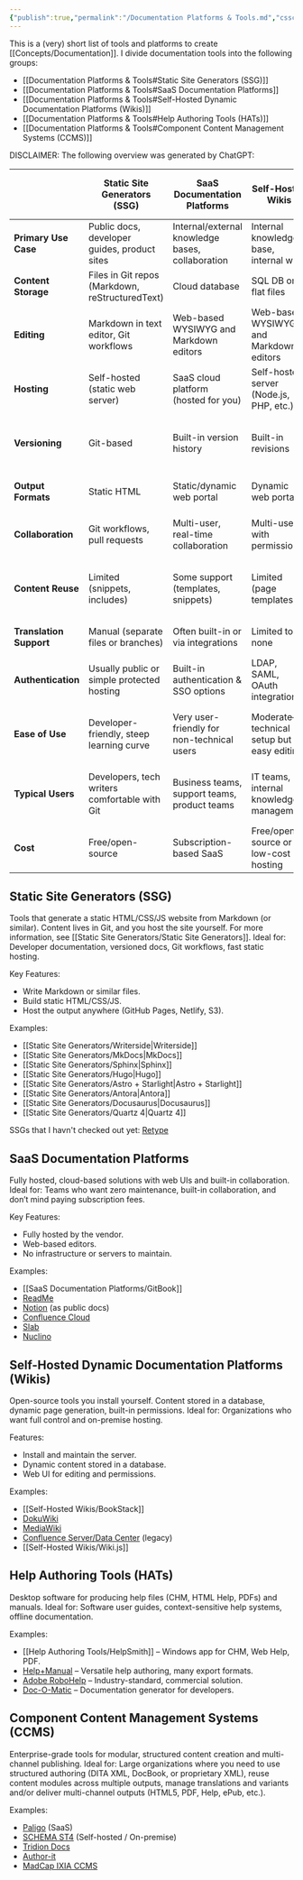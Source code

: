 ```yaml
---
{"publish":true,"permalink":"/Documentation Platforms & Tools.md","cssclasses":""}
---
```



This is a (very) short list of tools and platforms to create [[Concepts/Documentation]].
I divide documentation tools into the following groups:

- [[Documentation Platforms & Tools#Static Site Generators (SSG)]]
- [[Documentation Platforms & Tools#SaaS Documentation Platforms]]
- [[Documentation Platforms & Tools#Self-Hosted Dynamic Documentation Platforms (Wikis)]]
- [[Documentation Platforms & Tools#Help Authoring Tools (HATs)]]
- [[Documentation Platforms & Tools#Component Content Management Systems (CCMS)]]

DISCLAIMER: The following overview was generated by ChatGPT:

|                         | **Static Site Generators (SSG)**                | **SaaS Documentation Platforms**                 | **Self-Hosted Wikis**                     | **Help Authoring Tools (HATs)**               | **CCMS / Structured Authoring**                            |
| ----------------------- | ----------------------------------------------- | ------------------------------------------------ | ----------------------------------------- | --------------------------------------------- | ---------------------------------------------------------- |
| **Primary Use Case**    | Public docs, developer guides, product sites    | Internal/external knowledge bases, collaboration | Internal knowledge base, internal wiki    | Software help files, manuals, offline help    | Enterprise modular content reuse, multi-channel publishing |
| **Content Storage**     | Files in Git repos (Markdown, reStructuredText) | Cloud database                                   | SQL DB or flat files                      | Proprietary project files                     | Structured XML (DITA, DocBook, or proprietary)             |
| **Editing**             | Markdown in text editor, Git workflows          | Web-based WYSIWYG and Markdown editors           | Web-based WYSIWYG and Markdown editors    | Desktop WYSIWYG editors                       | Structured XML authoring, often in proprietary editors     |
| **Hosting**             | Self-hosted (static web server)                 | SaaS cloud platform (hosted for you)             | Self-hosted server (Node.js, PHP, etc.)   | Local machine output generation               | SaaS (Paligo) or on-premise (SCHEMA ST4)                   |
| **Versioning**          | Git-based                                       | Built-in version history                         | Built-in revisions                        | Project-based, versions managed locally       | Granular versioning per component/module                   |
| **Output Formats**      | Static HTML                                     | Static/dynamic web portal                        | Dynamic web portal                        | CHM, Web Help, PDF, ePub                      | HTML5, PDF, Web Help, Word, InDesign, ePub                 |
| **Collaboration**       | Git workflows, pull requests                    | Multi-user, real-time collaboration              | Multi-user with permissions               | Limited collaboration (single-user focus)     | Enterprise workflows, roles, translation workflows         |
| **Content Reuse**       | Limited (snippets, includes)                    | Some support (templates, snippets)               | Limited (page templates)                  | Medium (topics reused across outputs)         | Very high (modular components, variants, reuse mapping)    |
| **Translation Support** | Manual (separate files or branches)             | Often built-in or via integrations               | Limited to none                           | Manual or via export                          | Fully integrated translation workflows                     |
| **Authentication**      | Usually public or simple protected hosting      | Built-in authentication & SSO options            | LDAP, SAML, OAuth integrations            | N/A (output consumed elsewhere)               | Enterprise SSO/LDAP integration                            |
| **Ease of Use**         | Developer-friendly, steep learning curve        | Very user-friendly for non-technical users       | Moderate—technical setup but easy editing | Familiar Windows UI, technical learning curve | Complex, requires training                                 |
| **Typical Users**       | Developers, tech writers comfortable with Git   | Business teams, support teams, product teams     | IT teams, internal knowledge management   | Technical writers producing software help     | Enterprise documentation teams, regulated industries       |
| **Cost**                | Free/open-source                                | Subscription-based SaaS                          | Free/open-source or low-cost hosting      | Commercial licenses                           | High enterprise licensing costs                            |
## Static Site Generators (SSG)

Tools that generate a static HTML/CSS/JS website from Markdown (or similar). Content lives in Git, and you host the site yourself. For more information, see [[Static Site Generators/Static Site Generators]].
Ideal for: Developer documentation, versioned docs, Git workflows, fast static hosting.

Key Features:
- Write Markdown or similar files.
- Build static HTML/CSS/JS.
- Host the output anywhere (GitHub Pages, Netlify, S3).

Examples:
- [[Static Site Generators/Writerside\|Writerside]]
- [[Static Site Generators/MkDocs\|MkDocs]]
- [[Static Site Generators/Sphinx\|Sphinx]]
- [[Static Site Generators/Hugo\|Hugo]]
- [[Static Site Generators/Astro + Starlight\|Astro + Starlight]]
- [[Static Site Generators/Antora\|Antora]]
- [[Static Site Generators/Docusaurus\|Docusaurus]]
- [[Static Site Generators/Quartz 4\|Quartz 4]]

SSGs that I havn't checked out yet: [Retype](https://retype.com/) 

## SaaS Documentation Platforms

Fully hosted, cloud-based solutions with web UIs and built-in collaboration.
Ideal for: Teams who want zero maintenance, built-in collaboration, and don’t mind paying subscription fees.

Key Features:
- Fully hosted by the vendor.
- Web-based editors.
- No infrastructure or servers to maintain.

Examples:
- [[SaaS Documentation Platforms/GitBook]]
- [ReadMe](https://readme.com/)
 - [Notion](https://www.notion.com/) (as public docs)
- [Confluence Cloud](https://www.atlassian.com/software/confluence)
 - [Slab](https://slab.com/)
 - [Nuclino](https://www.nuclino.com/)

## Self-Hosted Dynamic Documentation Platforms (Wikis)

Open-source tools you install yourself. Content stored in a database, dynamic page generation, built-in permissions.
Ideal for: Organizations who want full control and on-premise hosting.

Features:
- Install and maintain the server.    
- Dynamic content stored in a database.
- Web UI for editing and permissions.

Examples:
- [[Self-Hosted Wikis/BookStack]]
- [DokuWiki](https://www.dokuwiki.org/dokuwiki)
- [MediaWiki](https://www.mediawiki.org/wiki/MediaWiki)
- [Confluence Server/Data Center](https://www.atlassian.com/software/confluence/download-archives) (legacy)
- [[Self-Hosted Wikis/Wiki.js]]

## Help Authoring Tools (HATs)

Desktop software for producing help files (CHM, HTML Help, PDFs) and manuals.
Ideal for: Software user guides, context-sensitive help systems, offline documentation.

Examples:
- [[Help Authoring Tools/HelpSmith]] – Windows app for CHM, Web Help, PDF.
- [Help+Manual](https://www.helpandmanual.com/) – Versatile help authoring, many export formats.
- [Adobe RoboHelp](https://www.adobe.com/products/robohelp.html) – Industry-standard, commercial solution.
- [Doc-O-Matic](https://www.doc-o-matic.com/de/) – Documentation generator for developers.

## Component Content Management Systems (CCMS)

Enterprise-grade tools for modular, structured content creation and multi-channel publishing.
Ideal for: Large organizations where you need to use structured authoring (DITA XML, DocBook, or proprietary XML), reuse content modules across multiple outputs, manage translations and variants and/or deliver multi-channel outputs (HTML5, PDF, Help, ePub, etc.).

Examples:
- [Paligo](https://paligo.net/) (SaaS)
- [SCHEMA ST4](https://quanos.com/en/products/schema-st4/) (Self-hosted / On-premise)
- [Tridion Docs](https://www.rws.com/de/content-management/tridion/docs/)
- [Author-it](https://www.author-it.com/)
- [MadCap IXIA CCMS](https://www.madcapsoftware.com/products/ixia-ccms/)